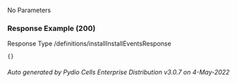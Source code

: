 






 
  


No Parameters



### Response Example (200)
Response Type /definitions/installInstallEventsResponse

```
{}
```




###### Auto generated by Pydio Cells Enterprise Distribution v3.0.7 on 4-May-2022
